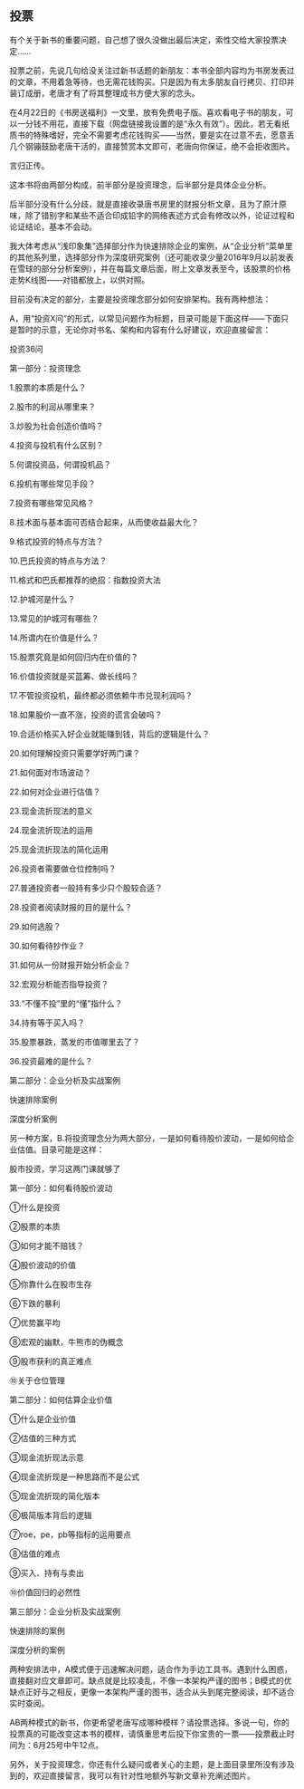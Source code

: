 ## 投票
有个关于新书的重要问题，自己想了很久没做出最后决定，索性交给大家投票决定……

 

投票之前，先说几句给没关注过新书话题的新朋友：本书全部内容均为书房发表过的文章，不用着急等待，也无需花钱购买。只是因为有太多朋友自行拷贝、打印并装订成册，老唐才有了将其整理成书方便大家的念头。

 

在4月22日的《书房送福利》一文里，放有免费电子版。喜欢看电子书的朋友，可以一分钱不用花，直接下载（网盘链接我设置的是“永久有效”）。因此，若无看纸质书的特殊嗜好，完全不需要考虑花钱购买——当然，要是实在过意不去，愿意丢几个钢镚鼓励老唐干活的，直接赞赏本文即可，老唐向你保证，绝不会拒收图片。

 

言归正传。

这本书将由两部分构成，前半部分是投资理念，后半部分是具体企业分析。



后半部分没有什么分歧，就是直接收录唐书房里的财报分析文章，且为了原汁原味，除了错别字和某些不适合印成铅字的网络表述方式会有修改以外，论证过程和论证结论，基本不会动。

 

我大体考虑从“浅印象集”选择部分作为快速排除企业的案例，从“企业分析“菜单里的其他系列里，选择部分作为深度研究案例（还可能收录少量2016年9月以前发表在雪球的部分分析案例），并在每篇文章后面，附上文章发表至今，该股票的价格走势K线图——对错都放上，以供对照。

 

目前没有决定的部分，主要是投资理念部分如何安排架构。我有两种想法：

A，用“投资X问”的形式，以常见问题作为标题，目录可能是下面这样——下面只是暂时的示意，无论你对书名、架构和内容有什么好建议，欢迎直接留言：

 

投资36问

第一部分：投资理念

1.股票的本质是什么？

2.股市的利润从哪里来？

3.炒股为社会创造价值吗？

4.投资与投机有什么区别？

5.何谓投资品，何谓投机品？

6.投机有哪些常见手段？

7.投资有哪些常见风格？

8.技术面与基本面可否结合起来，从而使收益最大化？

9.格式投资的特点与方法？

10.巴氏投资的特点与方法？

11.格式和巴氏都推荐的绝招：指数投资大法

12.护城河是什么？

13.常见的护城河有哪些？

14.所谓内在价值是什么？

15.股票究竟是如何回归内在价值的？

16.价值投资就是买蓝筹、做长线吗？

17.不管投资投机，最终都必须依赖牛市兑现利润吗？

18.如果股价一直不涨，投资的谎言会破吗？

19.合适价格买入好企业就能赚到钱，背后的逻辑是什么？

20.如何理解投资只需要学好两门课？

21.如何面对市场波动？

22.如何对企业进行估值？

23.现金流折现法的意义

24.现金流折现法的运用

25.现金流折现法的简化运用

26.投资者需要做仓位控制吗？

27.普通投资者一般持有多少只个股较合适？

28.投资者阅读财报的目的是什么？

29.如何选股？

30.如何看待抄作业？

31.如何从一份财报开始分析企业？

32.宏观分析能否指导投资？

33.“不懂不投”里的“懂”指什么？

34.持有等于买入吗？

35.股票暴跌，蒸发的市值哪里去了？

36.投资最难的是什么？



第二部分：企业分析及实战案例

快速排除案例

深度分析案例

 

另一种方案，B.将投资理念分为两大部分，一是如何看待股价波动，一是如何给企业估值。目录可能是这样：

 

股市投资，学习这两门课就够了

第一部分：如何看待股价波动

①什么是投资

②股票的本质

③如何才能不赔钱？

④股价波动的价值

⑤你靠什么在股市生存

⑥下跌的暴利

⑦优势赢平均

⑧宏观的幽默，牛熊市的伪概念

⑨股市获利的真正难点

⑩关于仓位管理

 

第二部分：如何估算企业价值

①什么是企业价值

②估值的三种方式

③现金流折现法示意

④现金流折现是一种思路而不是公式

⑤现金流折现的简化版本

⑥极简版本背后的逻辑

⑦roe，pe，pb等指标的运用要点

⑧估值的难点

⑨买入、持有与卖出

⑩价值回归的必然性



第三部分：企业分析及实战案例

快速排除的案例

深度分析的案例

 

两种安排法中，A模式便于迅速解决问题，适合作为手边工具书。遇到什么困惑，直接翻对应文章即可。缺点就是比较凌乱，不像一本架构严谨的图书；B模式的优缺点正好与之相反，更像一本架构严谨的图书，适合从头到尾完整阅读，却不适合实时查阅。

 

AB两种模式的新书，你更希望老唐写成哪种模样？请投票选择。多说一句，你的投票真的可能改变这本书的模样，请慎重思考后投下你宝贵的一票——投票截止时间为：6月25号中午12点。



另外，关于投资理念，你还有什么疑问或者关心的主题，是上面目录里所没有涉及到的，欢迎直接留言，我可以有针对性地额外写新文章补充阐述图片。

